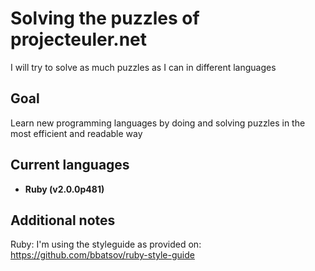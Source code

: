 Solving the puzzles of projecteuler.net
==============
I will try to solve as much puzzles as I can in different languages

Goal
--------------
Learn new programming languages by doing and solving puzzles in the most efficient and readable way

Current languages
--------------

- **Ruby (v2.0.0p481)**

Additional notes
--------------

Ruby: I'm using the styleguide as provided on: https://github.com/bbatsov/ruby-style-guide